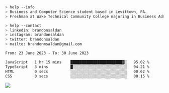 ````bash
> help --info
> Business and Computer Science student based in Levittown, PA.
> Freshman at Wake Technical Community College majoring in Business Administration.
````

````bash
> help --contact
> linkedin: brandonsaldan
> instagram: brandonsaldan
> twitter: brandonsaldan
> mailto: brandonmsaldan@gmail.com
````

<!--START_SECTION:waka-->

```txt
From: 23 June 2023 - To: 30 June 2023

JavaScript   1 hr 15 mins    ███████████████████████▓░   95.02 %
TypeScript   3 mins          █░░░░░░░░░░░░░░░░░░░░░░░░   04.21 %
HTML         0 secs          ░░░░░░░░░░░░░░░░░░░░░░░░░   00.62 %
CSS          0 secs          ░░░░░░░░░░░░░░░░░░░░░░░░░   00.15 %
```

<!--END_SECTION:waka-->

![](https://komarev.com/ghpvc/?username=brandonsaldan&color=6A8AFF)
